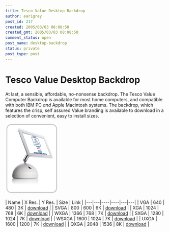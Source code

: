 ```yaml
---
title: Tesco Value Desktop Backdrop
author: ear1grey
post_id: 217
created: 2005/03/03 08:08:50
created_gmt: 2005/03/03 08:08:50
comment_status: open
post_name: desktop-backdrop
status: private
post_type: post
---
```


# Tesco Value Desktop Backdrop

At last, a sensible, affordable, no-nonsense backdrop. The Tesco Value Computer Backdrop is available for most home computers, and compatible with both IBM PC _and_ Apple Macintosh systems. The backdrop, which features the crisp, self assured Value branding is available to download in a selection of convenient, easy to install sizes.

![Valuemac](valuemac.png)

| Name | X Res. | Y Res. | Size | Link |
|---|---|----|----|---|---|
| VGA | 640 | 480 | 3K | [download](vga_640x480.png) |
| SVGA | 800 | 600 | 6K | [download](svga_800x600.png) |
| XGA | 1024 | 768 | 6K | [download](xga_1024x768.png) |
| WXGA | 1366 | 768 | 7K | [download](wxga_1366x768.png) |
| SXGA | 1280 | 1024 | 7K | [download](sxga_1280x1024.png) |
| WSXGA | 1600 | 1024 | 7K | [download](wsxga_1600x1024.png) |
| UXGA | 1600 | 1200 | 7K | [download](uxga_1600x1200.png) |
| QXGA | 2048 | 1536 | 8K | [download](qxga_2048x1536.png) |
